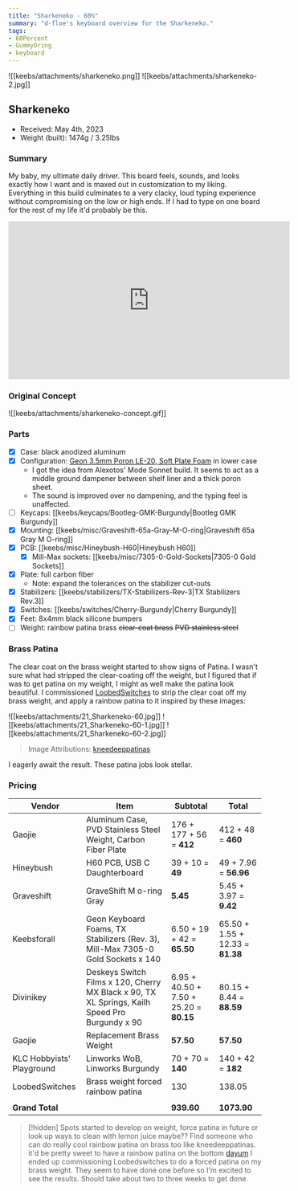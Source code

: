 ```yaml
---
title: "Sharkeneko - 60%"
summary: "d-floe's keyboard overview for the Sharkeneko."
tags:
- 60Percent
- GummyOring
- keyboard
---
```


![[keebs/attachments/sharkeneko.png]]
![[keebs/attachments/sharkeneko-2.jpg]]

## Sharkeneko

- Received: May 4th, 2023
- Weight (built): 1474g / 3.25lbs

### Summary

My baby, my ultimate daily driver. This board feels, sounds, and looks exactly how I want and is maxed out in customization to my liking. Everything in this build culminates to a very clacky, loud typing experience without compromising on the low or high ends. If I had to type on one board for the rest of my life it'd probably be this.

<iframe width="560" height="315" src="https://www.youtube-nocookie.com/embed/Xm_P2Fgp8us" title="YouTube video player" frameborder="0" allow="accelerometer; autoplay; clipboard-write; encrypted-media; gyroscope; picture-in-picture; web-share" allowfullscreen></iframe>

### Original Concept

![[keebs/attachments/sharkeneko-concept.gif]]

### Parts

- [x] Case: black anodized aluminum
- [x] Configuration: [Geon 3.5mm Poron LE-20, Soft Plate Foam](https://keebsforall.com/products/geon-keyboard-foams-for-tkl?variant=43926766026971) in lower case
    - I got the idea from Alexotos' Mode Sonnet build. It seems to act as a middle ground dampener between shelf liner and a thick poron sheet.
    - The sound is improved over no dampening, and the typing feel is unaffected.
- [ ] Keycaps: [[keebs/keycaps/Bootleg-GMK-Burgundy|Bootleg GMK Burgundy]]
- [x] Mounting: [[keebs/misc/Graveshift-65a-Gray-M-O-ring|Graveshift 65a Gray M O-ring]]
- [x] PCB: [[keebs/misc/Hineybush-H60|Hineybush H60]]
    - [x] Mill-Max sockets: [[keebs/misc/7305-0-Gold-Sockets|7305-0 Gold Sockets]]
- [x] Plate: full carbon fiber
    - Note: expand the tolerances on the stabilizer cut-outs
- [x] Stabilizers: [[keebs/stabilizers/TX-Stabilizers-Rev-3|TX Stabilizers Rev.3]]
- [x] Switches: [[keebs/switches/Cherry-Burgundy|Cherry Burgundy]]
- [x] Feet: 8x4mm black silicone bumpers
- [ ] Weight: rainbow patina brass ~~clear-coat brass~~ ~~PVD stainless steel~~

### Brass Patina

The clear coat on the brass weight started to show signs of Patina. I wasn't sure what had stripped the clear-coating off the weight, but I figured that if was to get patina on my weight, I might as well make the patina look beautiful. I commissioned [LoobedSwitches](https://loobedswitches.com/) to strip the clear coat off my brass weight, and apply a rainbow patina to it inspired by these images:

![[keebs/attachments/21_Sharkeneko-60.jpg]]
![[keebs/attachments/21_Sharkeneko-60-1.jpg]]
![[keebs/attachments/21_Sharkeneko-60-2.jpg]]

> Image Attributions: [kneedeeppatinas](https://www.instagram.com/kneedeeppatinas/)

I eagerly await the result. These patina jobs look stellar.

### Pricing

| Vendor                    | Item                                                                                           | Subtotal                                | Total                            |
| ------------------------- | ---------------------------------------------------------------------------------------------- | --------------------------------------- | -------------------------------- |
| Gaojie                    | Aluminum Case, PVD Stainless Steel Weight, Carbon Fiber Plate                                  | 176 + 177 + 56 = **412**                | 412 + 48 = **460**               |
| Hineybush                 | H60 PCB, USB C Daughterboard                                                                   | 39 + 10 = **49**                        | 49 + 7.96 = **56.96**            |
| Graveshift                | GraveShift M o-ring Gray                                                                       | **5.45**                                | 5.45 + 3.97 = **9.42**           |
| Keebsforall               | Geon Keyboard Foams, TX Stabilizers (Rev. 3), Mill-Max 7305-0 Gold Sockets x 140               | 6.50 + 19 + 42 = **65.50**              | 65.50 + 1.55 + 12.33 = **81.38** |
| Divinikey                 | Deskeys Switch Films x 120, Cherry MX Black x 90, TX XL Springs, Kailh Speed Pro Burgundy x 90 | 6.95 + 40.50 + 7.50 + 25.20 = **80.15** | 80.15 + 8.44 = **88.59**         |
| Gaojie                    | Replacement Brass Weight                                                                       | **57.50**                               | **57.50**                        |
| KLC Hobbyists' Playground | Linworks WoB, Linworks Burgundy                                                                | 70 + 70 = **140**                       | 140 + 42 = **182**               |
| LoobedSwitches            | Brass weight forced rainbow patina                                                             | 130                                     | 138.05                           |
|                           |                                                                                                |                                         |
| **Grand Total**           |                                                                                                | **939.60**                              | **1073.90**                      |

> [!hidden]
> Spots started to develop on weight, force patina in future or look up ways to clean with lemon juice maybe?? Find someone who can do really cool rainbow patina on brass too like kneedeeppatinas.
> it'd be pretty sweet to have a rainbow patina on the bottom [dayum](https://www.instagram.com/p/ChXimANOcWH/?igshid=MzRlODBiNWFlZA==)
> I ended up commissioning Loobedswitches to do a forced patina on my brass weight. They seem to have done one before so I'm excited to see the results. Should take about two to three weeks to get done.
